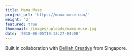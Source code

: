 ```yaml
---
title: Mama Muse
project_url: 'https://mama-muse.com/'
weight: '2'
featured: true
thumbnail: /images/uploads/mama-muse.jpg
date: '2018-06-05T10:13:27-04:00'
---
```

Built in collaboration with <a class="link sl-red" href="https://delilahcreative.com">Delilah Creative</a> from Singapore.